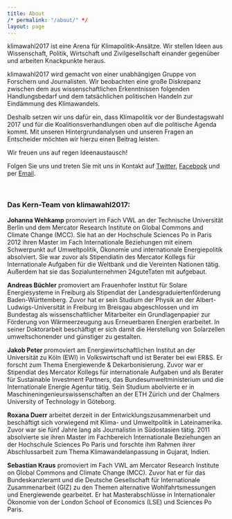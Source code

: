 ```yaml
---
title: About
/* permalink: "/about/" */
layout: page
---
```


klimawahl2017 ist eine Arena für Klimapolitik-Ansätze. Wir stellen Ideen aus Wissenschaft, Politik, Wirtschaft und Zivilgesellschaft einander gegenüber und arbeiten Knackpunkte heraus.

klimawahl2017 wird gemacht von einer unabhängigen Gruppe von Forschern und Journalisten. Wir beobachten eine große Diskrepanz zwischen dem aus wissenschaftlichen Erkenntnissen folgenden Handlungsbedarf und dem tatsächlichen politischen Handeln zur Eindämmung des Klimawandels. 

Deshalb setzen wir uns dafür ein, dass Klimapolitik vor der Bundestagswahl 2017 und für die Koalitionsverhandlungen oben auf die politische Agenda kommt. Mit unseren Hintergrundanalysen und unseren Fragen an Entscheider möchten wir hierzu einen Beitrag leisten.

Wir freuen uns auf regen Ideenaustausch!

Folgen Sie uns und treten Sie mit uns in Kontakt auf [Twitter](https://twitter.com/klimawahl), [Facebook](https://www.facebook.com/klimawahl) und per [Email](info@klimawahl2017.de).

<br>


### Das Kern-Team von klimawahl2017:

<strong id="jw">Johanna Wehkamp</strong> promoviert im Fach VWL an der Technische Universität Berlin und dem Mercator Research Institute on Global Commons and Climate Change (MCC).  Sie hat an der Hochschule Sciences Po in Paris 2012 ihren Master im Fach Internationale Beziehungen mit einem Schwerpunkt auf Umweltpolitik, Ökonomie und internationale Energiepolitik absolviert. Sie war zuvor als Stipendiatin des Mercator Kollegs für Internationale Aufgaben für die Weltbank und die Vereinten Nationen tätig. Außerdem hat sie das Sozialunternehmen 24guteTaten mit aufgebaut.

<strong id="ab">Andreas Büchler</strong> promoviert am Frauenhofer Institut für Solare Energiesysteme in Freiburg als Stipendiat der Landesgraduiertenförderung Baden-Württemberg. Zuvor hat er sein Studium der Physik an der Albert-Ludwigs-Universität in Freiburg im Breisgau abgeschlossen und im Bundestag als wissenschaftlicher Mitarbeiter ein Grundlagenpapier zur Förderung von Wärmeerzeugung aus Erneuerbaren Energien erarbeitet. In seiner Doktorarbeit beschäftigt er sich damit die Herstellung von Solarzellen umweltschonender und günstiger zu gestalten.

<strong id="jp">Jakob Peter</strong> promoviert am Energiewirtschaftlichen Institut an der Universität zu Köln (EWI) in Volkswirtschaft und ist Berater bei ewi ER&S. Er forscht zum Thema Energiewende & Dekarbonisierung. Zuvor war er Stipendiat des Mercator Kollegs für internationale Aufgaben und als Berater für Sustainable Investment Partners, das Bundesumweltministerium und die Internationale Energie Agentur tätig. Sein Studium abolvierte er in Maschineningenieurswissenschaften an der ETH Zürich und der Chalmers University of Technology in Göteborg.

<strong id="rd">Roxana Duerr</strong> arbeitet derzeit in der Entwicklungszusammenarbeit und beschäftigt sich vorwiegend mit Klima- und Umweltpolitik in Lateinamerika. Zuvor war sie fünf Jahre lang als Journalistin in Südostasien tätig. 2011 absolvierte sie ihren Master im Fachbereich Internationale Beziehungen an der Hochschule Sciences Po Paris und forschte ihm Rahmen ihrer Abschlussarbeit zum Thema Klimawandelanpassung in Gujarat, Indien.

<strong id="sk">Sebastian Kraus</strong> promoviert im Fach VWL am Mercator Research Institute on Global Commons and Climate Change (MCC). Zuvor hat er für das Bundeskanzleramt und die Deutsche Gesellschaft für Internationale Zusammenarbeit (GIZ) zu den Themen alternative Wohlfahrtsmessungen und Energiewende gearbeitet. Er hat Masterabschlüsse in Internationaler Ökonomie von der London School of Economics (LSE) und Sciences Po Paris.
